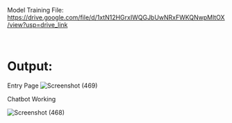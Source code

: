 Model Training File:
https://drive.google.com/file/d/1xtN12HGrxIWQGJbUwNRxFWKQNwpMltOX/view?usp=drive_link

<br>

<h1><b>Output:</b></h1>

Entry Page
![Screenshot (469)](https://github.com/user-attachments/assets/4c8f1374-6449-428e-b765-817fbd1c6d9b)

Chatbot Working

![Screenshot (468)](https://github.com/user-attachments/assets/fa80ca99-fe26-4b14-92e2-5884e1faf5cf)





